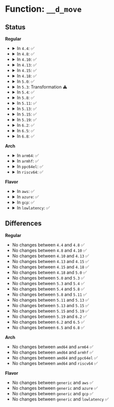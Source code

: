 # Function: <code>__d_move</code>

## Status
<b>Regular</b>
<ul>
<li>
<details>
<summary>In <code>4.4</code>: ✅</summary>

```c
void __d_move(struct dentry *dentry, struct dentry *target, bool exchange);
```

**Collision:** Unique Static

**Inline:** No

**Transformation:** False

**Instances:**

```
In fs/dcache.c (ffffffff81224780)
Location: fs/dcache.c:2591
Inline: False
Direct callers:
  - fs/dcache.c:d_move
  - fs/dcache.c:d_splice_alias
  - fs/dcache.c:d_splice_alias
  - fs/dcache.c:d_splice_alias
  - fs/dcache.c:d_exchange
```
**Symbols:**

```
ffffffff81224780-ffffffff81224c78: __d_move (STB_LOCAL)
```
</details>
</li>
<li>
<details>
<summary>In <code>4.8</code>: ✅</summary>

```c
void __d_move(struct dentry *dentry, struct dentry *target, bool exchange);
```

**Collision:** Unique Static

**Inline:** No

**Transformation:** False

**Instances:**

```
In fs/dcache.c (ffffffff8124c960)
Location: fs/dcache.c:2761
Inline: False
Direct callers:
  - fs/dcache.c:d_splice_alias
  - fs/dcache.c:d_splice_alias
  - fs/dcache.c:d_splice_alias
  - fs/dcache.c:d_exchange
  - fs/dcache.c:d_move
```
**Symbols:**

```
ffffffff8124c960-ffffffff8124ce7d: __d_move (STB_LOCAL)
```
</details>
</li>
<li>
<details>
<summary>In <code>4.10</code>: ✅</summary>

```c
void __d_move(struct dentry *dentry, struct dentry *target, bool exchange);
```

**Collision:** Unique Static

**Inline:** No

**Transformation:** False

**Instances:**

```
In fs/dcache.c (ffffffff8125f950)
Location: fs/dcache.c:2770
Inline: False
Direct callers:
  - fs/dcache.c:d_splice_alias
  - fs/dcache.c:d_splice_alias
  - fs/dcache.c:d_splice_alias
  - fs/dcache.c:d_exchange
  - fs/dcache.c:d_move
```
**Symbols:**

```
ffffffff8125f950-ffffffff8125fe6d: __d_move (STB_LOCAL)
```
</details>
</li>
<li>
<details>
<summary>In <code>4.13</code>: ✅</summary>

```c
void __d_move(struct dentry *dentry, struct dentry *target, bool exchange);
```

**Collision:** Unique Static

**Inline:** No

**Transformation:** False

**Instances:**

```
In fs/dcache.c (ffffffff8126d2a0)
Location: fs/dcache.c:2800
Inline: False
Direct callers:
  - fs/dcache.c:d_splice_alias
  - fs/dcache.c:d_splice_alias
  - fs/dcache.c:d_splice_alias
  - fs/dcache.c:d_exchange
  - fs/dcache.c:d_move
```
**Symbols:**

```
ffffffff8126d2a0-ffffffff8126d7d2: __d_move (STB_LOCAL)
```
</details>
</li>
<li>
<details>
<summary>In <code>4.15</code>: ✅</summary>

```c
void __d_move(struct dentry *dentry, struct dentry *target, bool exchange);
```

**Collision:** Unique Static

**Inline:** No

**Transformation:** False

**Instances:**

```
In fs/dcache.c (ffffffff8128fbc0)
Location: fs/dcache.c:2810
Inline: False
Direct callers:
  - fs/dcache.c:d_splice_alias
  - fs/dcache.c:d_splice_alias
  - fs/dcache.c:d_splice_alias
  - fs/dcache.c:d_exchange
  - fs/dcache.c:d_move
```
**Symbols:**

```
ffffffff8128fbc0-ffffffff812900fb: __d_move (STB_LOCAL)
```
</details>
</li>
<li>
<details>
<summary>In <code>4.18</code>: ✅</summary>

```c
void __d_move(struct dentry *dentry, struct dentry *target, bool exchange);
```

**Collision:** Unique Static

**Inline:** No

**Transformation:** False

**Instances:**

```
In fs/dcache.c (ffffffff812b5610)
Location: fs/dcache.c:2779
Inline: False
Direct callers:
  - fs/dcache.c:d_exchange
  - fs/dcache.c:d_move
```
**Symbols:**

```
ffffffff812b5610-ffffffff812b5aa2: __d_move (STB_LOCAL)
```
</details>
</li>
<li>
<details>
<summary>In <code>5.0</code>: ✅</summary>

```c
void __d_move(struct dentry *dentry, struct dentry *target, bool exchange);
```

**Collision:** Unique Static

**Inline:** No

**Transformation:** False

**Instances:**

```
In fs/dcache.c (ffffffff812ca930)
Location: fs/dcache.c:2733
Inline: False
Direct callers:
  - fs/dcache.c:d_exchange
  - fs/dcache.c:d_move
```
**Symbols:**

```
ffffffff812ca930-ffffffff812cadb8: __d_move (STB_LOCAL)
```
</details>
</li>
<li>
<details>
<summary>In <code>5.3</code>: Transformation ⚠️</summary>

```c
void __d_move(struct dentry *dentry, struct dentry *target, bool exchange);
```

**Collision:** Unique Static

**Inline:** No

**Transformation:** True

**Instances:**

```
In fs/dcache.c (0)
Location: fs/dcache.c:2803
Inline: False
Direct callers:
  - fs/dcache.c:d_splice_alias
  - fs/dcache.c:d_splice_alias
  - fs/dcache.c:d_splice_alias
  - fs/dcache.c:d_exchange
  - fs/dcache.c:d_move
```
**Symbols:**

```
ffffffff812e7350-ffffffff812e77a4: __d_move (STB_LOCAL)
ffffffff812e9d81-ffffffff812e9dba: __d_move.cold (STB_LOCAL)
```
</details>
</li>
<li>
<details>
<summary>In <code>5.4</code>: ✅</summary>

```c
void __d_move(struct dentry *dentry, struct dentry *target, bool exchange);
```

**Collision:** Unique Static

**Inline:** No

**Transformation:** False

**Instances:**

```
In fs/dcache.c (ffffffff812f8ec0)
Location: fs/dcache.c:2803
Inline: False
Direct callers:
  - fs/dcache.c:d_splice_alias
  - fs/dcache.c:d_splice_alias
  - fs/dcache.c:d_splice_alias
  - fs/dcache.c:d_exchange
  - fs/dcache.c:d_move
```
**Symbols:**

```
ffffffff812f8ec0-ffffffff812f933b: __d_move (STB_LOCAL)
```
</details>
</li>
<li>
<details>
<summary>In <code>5.8</code>: ✅</summary>

```c
void __d_move(struct dentry *dentry, struct dentry *target, bool exchange);
```

**Collision:** Unique Static

**Inline:** No

**Transformation:** False

**Instances:**

```
In fs/dcache.c (ffffffff81331e80)
Location: fs/dcache.c:2824
Inline: False
Direct callers:
  - fs/dcache.c:d_splice_alias
  - fs/dcache.c:d_splice_alias
  - fs/dcache.c:d_splice_alias
  - fs/dcache.c:d_exchange
  - fs/dcache.c:d_move
```
**Symbols:**

```
ffffffff81331e80-ffffffff813322ec: __d_move (STB_LOCAL)
```
</details>
</li>
<li>
<details>
<summary>In <code>5.11</code>: ✅</summary>

```c
void __d_move(struct dentry *dentry, struct dentry *target, bool exchange);
```

**Collision:** Unique Static

**Inline:** No

**Transformation:** False

**Instances:**

```
In fs/dcache.c (ffffffff8133d8a0)
Location: fs/dcache.c:2831
Inline: False
Direct callers:
  - fs/dcache.c:d_splice_alias
  - fs/dcache.c:d_splice_alias
  - fs/dcache.c:d_splice_alias
  - fs/dcache.c:d_exchange
  - fs/dcache.c:d_move
```
**Symbols:**

```
ffffffff8133d8a0-ffffffff8133dd0f: __d_move (STB_LOCAL)
```
</details>
</li>
<li>
<details>
<summary>In <code>5.13</code>: ✅</summary>

```c
void __d_move(struct dentry *dentry, struct dentry *target, bool exchange);
```

**Collision:** Unique Static

**Inline:** No

**Transformation:** False

**Instances:**

```
In fs/dcache.c (ffffffff81343ba0)
Location: fs/dcache.c:2858
Inline: False
Direct callers:
  - fs/dcache.c:d_splice_alias
  - fs/dcache.c:d_splice_alias
  - fs/dcache.c:d_splice_alias
  - fs/dcache.c:d_exchange
  - fs/dcache.c:d_move
```
**Symbols:**

```
ffffffff81343ba0-ffffffff81344005: __d_move (STB_LOCAL)
```
</details>
</li>
<li>
<details>
<summary>In <code>5.15</code>: ✅</summary>

```c
void __d_move(struct dentry *dentry, struct dentry *target, bool exchange);
```

**Collision:** Unique Static

**Inline:** No

**Transformation:** False

**Instances:**

```
In fs/dcache.c (ffffffff813914d0)
Location: fs/dcache.c:2859
Inline: False
Direct callers:
  - fs/dcache.c:d_splice_alias
  - fs/dcache.c:d_splice_alias
  - fs/dcache.c:d_splice_alias
  - fs/dcache.c:d_exchange
  - fs/dcache.c:d_move
```
**Symbols:**

```
ffffffff813914d0-ffffffff81391935: __d_move (STB_LOCAL)
```
</details>
</li>
<li>
<details>
<summary>In <code>5.19</code>: ✅</summary>

```c
void __d_move(struct dentry *dentry, struct dentry *target, bool exchange);
```

**Collision:** Unique Static

**Inline:** No

**Transformation:** False

**Instances:**

```
In fs/dcache.c (ffffffff81413470)
Location: fs/dcache.c:2884
Inline: False
Direct callers:
  - fs/dcache.c:d_splice_alias
  - fs/dcache.c:d_splice_alias
  - fs/dcache.c:d_splice_alias
  - fs/dcache.c:d_exchange
  - fs/dcache.c:d_move
```
**Symbols:**

```
ffffffff81413470-ffffffff8141386c: __d_move (STB_LOCAL)
```
</details>
</li>
<li>
<details>
<summary>In <code>6.2</code>: ✅</summary>

```c
void __d_move(struct dentry *dentry, struct dentry *target, bool exchange);
```

**Collision:** Unique Static

**Inline:** No

**Transformation:** False

**Instances:**

```
In fs/dcache.c (ffffffff8149e8a0)
Location: fs/dcache.c:2939
Inline: False
Direct callers:
  - fs/dcache.c:d_splice_alias
  - fs/dcache.c:d_splice_alias
  - fs/dcache.c:d_splice_alias
  - fs/dcache.c:d_exchange
  - fs/dcache.c:d_move
```
**Symbols:**

```
ffffffff8149e8a0-ffffffff8149ec4a: __d_move (STB_LOCAL)
```
</details>
</li>
<li>
<details>
<summary>In <code>6.5</code>: ✅</summary>

```c
void __d_move(struct dentry *dentry, struct dentry *target, bool exchange);
```

**Collision:** Unique Static

**Inline:** No

**Transformation:** False

**Instances:**

```
In fs/dcache.c (ffffffff814d3bc0)
Location: fs/dcache.c:2939
Inline: False
Direct callers:
  - fs/dcache.c:d_splice_alias
  - fs/dcache.c:d_splice_alias
  - fs/dcache.c:d_splice_alias
  - fs/dcache.c:d_exchange
  - fs/dcache.c:d_move
```
**Symbols:**

```
ffffffff814d3bc0-ffffffff814d3f6a: __d_move (STB_LOCAL)
```
</details>
</li>
<li>
<details>
<summary>In <code>6.8</code>: ✅</summary>

```c
void __d_move(struct dentry *dentry, struct dentry *target, bool exchange);
```

**Collision:** Unique Static

**Inline:** No

**Transformation:** False

**Instances:**

```
In fs/dcache.c (ffffffff81506270)
Location: fs/dcache.c:2763
Inline: False
Direct callers:
  - fs/dcache.c:d_splice_alias
  - fs/dcache.c:d_splice_alias
  - fs/dcache.c:d_splice_alias
  - fs/dcache.c:d_exchange
  - fs/dcache.c:d_move
```
**Symbols:**

```
ffffffff81506270-ffffffff81506641: __d_move (STB_LOCAL)
```
</details>
</li>
</ul>
<b>Arch</b>
<ul>
<li>
<details>
<summary>In <code>arm64</code>: ✅</summary>

```c
void __d_move(struct dentry *dentry, struct dentry *target, bool exchange);
```

**Collision:** Unique Static

**Inline:** No

**Transformation:** False

**Instances:**

```
In fs/dcache.c (ffff8000103a8188)
Location: fs/dcache.c:2803
Inline: False
Direct callers:
  - fs/dcache.c:d_splice_alias
  - fs/dcache.c:d_splice_alias
  - fs/dcache.c:d_splice_alias
  - fs/dcache.c:d_exchange
  - fs/dcache.c:d_move
```
**Symbols:**

```
ffff8000103a8188-ffff8000103a87d0: __d_move (STB_LOCAL)
```
</details>
</li>
<li>
<details>
<summary>In <code>armhf</code>: ✅</summary>

```c
void __d_move(struct dentry *dentry, struct dentry *target, bool exchange);
```

**Collision:** Unique Static

**Inline:** No

**Transformation:** False

**Instances:**

```
In fs/dcache.c (c0588fb4)
Location: fs/dcache.c:2803
Inline: False
Direct callers:
  - fs/dcache.c:d_splice_alias
  - fs/dcache.c:d_splice_alias
  - fs/dcache.c:d_splice_alias
  - fs/dcache.c:d_exchange
  - fs/dcache.c:d_move
```
**Symbols:**

```
c0588fb4-c0589538: __d_move (STB_LOCAL)
```
</details>
</li>
<li>
<details>
<summary>In <code>ppc64el</code>: ✅</summary>

```c
void __d_move(struct dentry *dentry, struct dentry *target, bool exchange);
```

**Collision:** Unique Static

**Inline:** No

**Transformation:** False

**Instances:**

```
In fs/dcache.c (c0000000004a1a10)
Location: fs/dcache.c:2803
Inline: False
Direct callers:
  - fs/dcache.c:d_splice_alias
  - fs/dcache.c:d_splice_alias
  - fs/dcache.c:d_splice_alias
  - fs/dcache.c:d_exchange
  - fs/dcache.c:d_move
```
**Symbols:**

```
c0000000004a1a10-c0000000004a2084: __d_move (STB_LOCAL)
```
</details>
</li>
<li>
<details>
<summary>In <code>riscv64</code>: ✅</summary>

```c
void __d_move(struct dentry *dentry, struct dentry *target, bool exchange);
```

**Collision:** Unique Static

**Inline:** No

**Transformation:** False

**Instances:**

```
In fs/dcache.c (ffffffe00026d9da)
Location: fs/dcache.c:2803
Inline: False
Direct callers:
  - fs/dcache.c:d_splice_alias
  - fs/dcache.c:d_splice_alias
  - fs/dcache.c:d_splice_alias
  - fs/dcache.c:d_exchange
  - fs/dcache.c:d_move
```
**Symbols:**

```
ffffffe00026d9da-ffffffe00026de6a: __d_move (STB_LOCAL)
```
</details>
</li>
</ul>
<b>Flavor</b>
<ul>
<li>
<details>
<summary>In <code>aws</code>: ✅</summary>

```c
void __d_move(struct dentry *dentry, struct dentry *target, bool exchange);
```

**Collision:** Unique Static

**Inline:** No

**Transformation:** False

**Instances:**

```
In fs/dcache.c (ffffffff812f14a0)
Location: fs/dcache.c:2803
Inline: False
Direct callers:
  - fs/dcache.c:d_splice_alias
  - fs/dcache.c:d_splice_alias
  - fs/dcache.c:d_splice_alias
  - fs/dcache.c:d_exchange
  - fs/dcache.c:d_move
```
**Symbols:**

```
ffffffff812f14a0-ffffffff812f191b: __d_move (STB_LOCAL)
```
</details>
</li>
<li>
<details>
<summary>In <code>azure</code>: ✅</summary>

```c
void __d_move(struct dentry *dentry, struct dentry *target, bool exchange);
```

**Collision:** Unique Static

**Inline:** No

**Transformation:** False

**Instances:**

```
In fs/dcache.c (ffffffff812e20d0)
Location: fs/dcache.c:2803
Inline: False
Direct callers:
  - fs/dcache.c:d_splice_alias
  - fs/dcache.c:d_splice_alias
  - fs/dcache.c:d_splice_alias
  - fs/dcache.c:d_exchange
  - fs/dcache.c:d_move
```
**Symbols:**

```
ffffffff812e20d0-ffffffff812e254b: __d_move (STB_LOCAL)
```
</details>
</li>
<li>
<details>
<summary>In <code>gcp</code>: ✅</summary>

```c
void __d_move(struct dentry *dentry, struct dentry *target, bool exchange);
```

**Collision:** Unique Static

**Inline:** No

**Transformation:** False

**Instances:**

```
In fs/dcache.c (ffffffff812ef2b0)
Location: fs/dcache.c:2803
Inline: False
Direct callers:
  - fs/dcache.c:d_splice_alias
  - fs/dcache.c:d_splice_alias
  - fs/dcache.c:d_splice_alias
  - fs/dcache.c:d_exchange
  - fs/dcache.c:d_move
```
**Symbols:**

```
ffffffff812ef2b0-ffffffff812ef72b: __d_move (STB_LOCAL)
```
</details>
</li>
<li>
<details>
<summary>In <code>lowlatency</code>: ✅</summary>

```c
void __d_move(struct dentry *dentry, struct dentry *target, bool exchange);
```

**Collision:** Unique Static

**Inline:** No

**Transformation:** False

**Instances:**

```
In fs/dcache.c (ffffffff813005c0)
Location: fs/dcache.c:2803
Inline: False
Direct callers:
  - fs/dcache.c:d_splice_alias
  - fs/dcache.c:d_splice_alias
  - fs/dcache.c:d_splice_alias
  - fs/dcache.c:d_exchange
  - fs/dcache.c:d_move
```
**Symbols:**

```
ffffffff813005c0-ffffffff81300a38: __d_move (STB_LOCAL)
```
</details>
</li>
</ul>

## Differences
<b>Regular</b>
<ul>
<li>
No changes between <code>4.4</code> and <code>4.8</code> ✅
</li>
<li>
No changes between <code>4.8</code> and <code>4.10</code> ✅
</li>
<li>
No changes between <code>4.10</code> and <code>4.13</code> ✅
</li>
<li>
No changes between <code>4.13</code> and <code>4.15</code> ✅
</li>
<li>
No changes between <code>4.15</code> and <code>4.18</code> ✅
</li>
<li>
No changes between <code>4.18</code> and <code>5.0</code> ✅
</li>
<li>
No changes between <code>5.0</code> and <code>5.3</code> ✅
</li>
<li>
No changes between <code>5.3</code> and <code>5.4</code> ✅
</li>
<li>
No changes between <code>5.4</code> and <code>5.8</code> ✅
</li>
<li>
No changes between <code>5.8</code> and <code>5.11</code> ✅
</li>
<li>
No changes between <code>5.11</code> and <code>5.13</code> ✅
</li>
<li>
No changes between <code>5.13</code> and <code>5.15</code> ✅
</li>
<li>
No changes between <code>5.15</code> and <code>5.19</code> ✅
</li>
<li>
No changes between <code>5.19</code> and <code>6.2</code> ✅
</li>
<li>
No changes between <code>6.2</code> and <code>6.5</code> ✅
</li>
<li>
No changes between <code>6.5</code> and <code>6.8</code> ✅
</li>
</ul>
<b>Arch</b>
<ul>
<li>
No changes between <code>amd64</code> and <code>arm64</code> ✅
</li>
<li>
No changes between <code>amd64</code> and <code>armhf</code> ✅
</li>
<li>
No changes between <code>amd64</code> and <code>ppc64el</code> ✅
</li>
<li>
No changes between <code>amd64</code> and <code>riscv64</code> ✅
</li>
</ul>
<b>Flavor</b>
<ul>
<li>
No changes between <code>generic</code> and <code>aws</code> ✅
</li>
<li>
No changes between <code>generic</code> and <code>azure</code> ✅
</li>
<li>
No changes between <code>generic</code> and <code>gcp</code> ✅
</li>
<li>
No changes between <code>generic</code> and <code>lowlatency</code> ✅
</li>
</ul>
